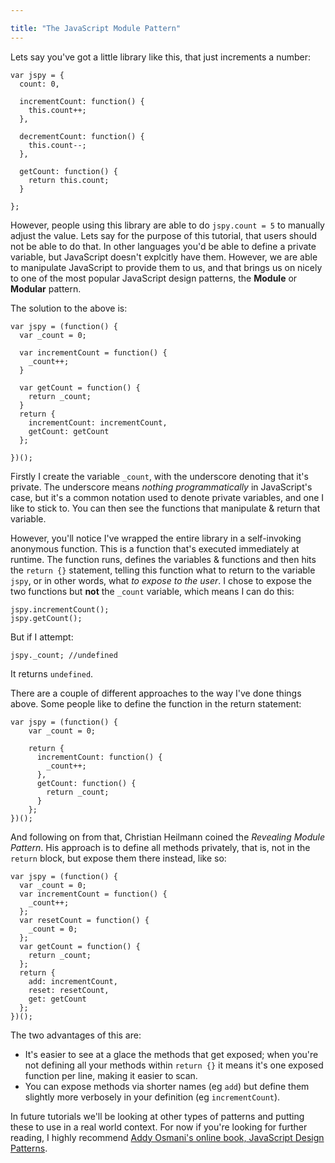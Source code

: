 ```yaml
---

title: "The JavaScript Module Pattern"
---
```


Lets say you've got a little library like this, that just increments a number:

    var jspy = {
      count: 0,

      incrementCount: function() {
        this.count++;
      },

      decrementCount: function() {
        this.count--;
      },

      getCount: function() {
        return this.count;
      }

    };

However, people using this library are able to do `jspy.count = 5` to manually adjust the value. Lets say for the purpose of this tutorial, that users should not be able to do that. In other languages you'd be able to define a private variable, but JavaScript doesn't explcitly have them. However, we are able to manipulate JavaScript to provide them to us, and that brings us on nicely to one of the most popular JavaScript design patterns, the **Module** or **Modular** pattern.

The solution to the above is:

    var jspy = (function() {
      var _count = 0;

      var incrementCount = function() {
        _count++;
      }

      var getCount = function() {
        return _count;
      }
      return {
        incrementCount: incrementCount,
        getCount: getCount
      };

    })();

Firstly I create the variable `_count`, with the underscore denoting that it's private. The underscore means _nothing programmatically_ in JavaScript's case, but it's a common notation used to denote private variables, and one I like to stick to. You can then see the functions that manipulate & return that variable.

However, you'll notice I've wrapped the entire library in a self-invoking anonymous function. This is a function that's executed immediately at runtime. The function runs, defines the variables & functions and then hits the `return {}` statement, telling this function what to return to the variable `jspy`, or in other words, what _to expose to the user_. I chose to expose the two functions but **not** the `_count` variable, which means I can do this:

    jspy.incrementCount();
    jspy.getCount();

But if I attempt:

    jspy._count; //undefined

It returns `undefined`.

There are a couple of different approaches to the way I've done things above. Some people like to define the function in the return statement:

    var jspy = (function() {
    	var _count = 0;

    	return {
    	  incrementCount: function() {
    	    _count++;
    	  },
    	  getCount: function() {
    	    return _count;
    	  }
    	};
    })();

And following on from that, Christian Heilmann coined the _Revealing Module Pattern_. His approach is to define all methods privately, that is, not in the `return` block, but expose them there instead, like so:

    var jspy = (function() {
      var _count = 0;
      var incrementCount = function() {
        _count++;
      };
      var resetCount = function() {
        _count = 0;
      };
      var getCount = function() {
        return _count;
      };
      return {
        add: incrementCount,
        reset: resetCount,
        get: getCount
      };
    })();

The two advantages of this are:

* It's easier to see at a glace the methods that get exposed; when you're not defining all your methods within `return {}` it means it's one exposed function per line, making it easier to scan.
* You can expose methods via shorter names (eg `add`) but define them slightly more verbosely in your definition (eg `incrementCount`).

In future tutorials we'll be looking at other types of patterns and putting these to use in a real world context. For now if you're looking for further reading, I highly recommend [Addy Osmani's online book, JavaScript Design Patterns](http://addyosmani.com/resources/essentialjsdesignpatterns/book/).
